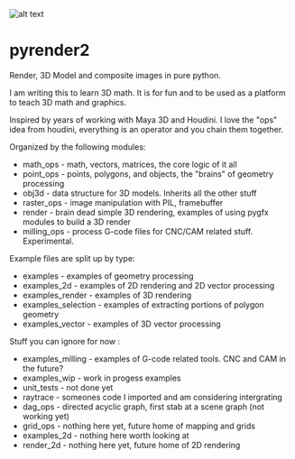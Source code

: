 
![alt text](https://github.com/keithlegg/pyrender2/blob/master/images/example/monkey_tex.png) 

# pyrender2


Render, 3D Model and composite images in pure python. 


I am writing this to learn 3D math. It is for fun and to be used
as a platform to teach 3D math and graphics. 

Inspired by years of working with Maya 3D and Houdini. 
I love the "ops" idea from houdini, everything is an operator and
you chain them together.



   Organized by the following modules:
   -  math_ops    - math, vectors, matrices, the core logic of it all  
   -  point_ops   - points, polygons, and objects, the "brains" of geometry processing
   -  obj3d       - data structure for 3D models. Inherits all the other stuff  
   -  raster_ops  - image manipulation with PIL, framebuffer  
   -  render      - brain dead simple 3D rendering, examples of using pygfx modules to build a 3D render  
   -  milling_ops - process G-code files for CNC/CAM related stuff. Experimental. 

   Example files are split up by type:
   -  examples            - examples of geometry processing
   -  examples_2d         - examples of 2D rendering and 2D vector processing 
   -  examples_render     - examples of 3D rendering 
   -  examples_selection  - examples of extracting portions of polygon geometry  
   -  examples_vector     - examples of 3D vector processing


   Stuff you can ignore for now :
   -  examples_milling  - examples of G-code related tools. CNC and CAM in the future?
   -  examples_wip      - work in progess examples 
   -  unit_tests        - not done yet 
   -  raytrace          - someones code I imported and am considering intergrating 
   -  dag_ops           - directed acyclic graph, first stab at a scene graph (not working yet)
   -  grid_ops          - nothing here yet, future home of mapping and grids 
   -  examples_2d       - nothing here worth looking at  
   -  render_2d         - nothing here yet, future home of 2D rendering 











